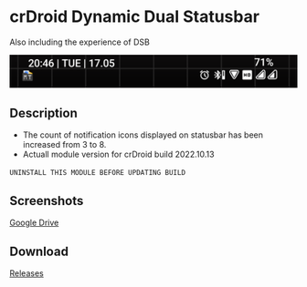# crDroid Dynamic Dual Statusbar
Also including the experience of DSB

![](https://github.com/PycmShoma/crDroidDynamicDualStatusbar/blob/main/assets/dual_status_bar.png) 

## Description
- The count of notification icons displayed on statusbar has been increased from 3 to 8. 
- Actuall module version for crDroid build 2022.10.13

`UNINSTALL THIS MODULE BEFORE UPDATING BUILD`

## Screenshots
[Google Drive](https://drive.google.com/folderview?id=1mnIbT2CEebRtNA4qO45eS5Hp-pgirbdZ)

## Download
[Releases](https://github.com/PycmShoma/crDroidDynamicDualStatusbar/releases)
#
#
<!--
![Release](https://img.shields.io/github/downloads/PycmShoma/crDroidDynamicDualStatusbar/latest/total?label=Downloads%20%28Latest%20Release%29&style=social)
![All Releases](https://img.shields.io/github/downloads/PycmShoma/crDroidDynamicDualStatusbar/total?label=Downloads%20%28All%20Releases%29&style=social)
-->
